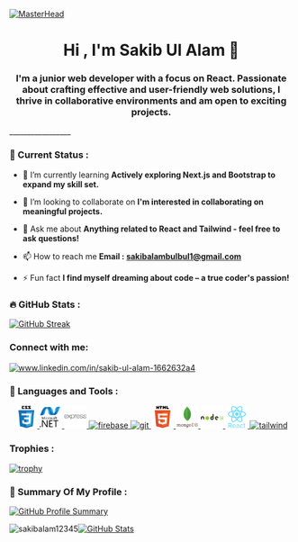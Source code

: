 [![MasterHead](https://i.ibb.co/yNdYVHw/Untitled-5-01.png)](https://i.ibb.co/yNdYVHw/Untitled-5-01.png)



<h1 align="center">Hi , I'm Sakib Ul Alam 👋</h1>
<h3 align="center"> I'm a junior web developer with a focus on React. Passionate about crafting effective and user-friendly web solutions, I thrive in collaborative environments and am open to exciting projects.</h3>
_________________

### 🎯 Current Status :

- 🌱 I’m currently learning **Actively exploring Next.js and Bootstrap to expand my skill set.**

- 👯 I’m looking to collaborate on **I'm interested in collaborating on meaningful projects.**

- 💬 Ask me about **Anything related to React and Tailwind - feel free to ask questions!**

- 📫 How to reach me **Email : sakibalambulbul1@gmail.com**

- ⚡ Fun fact **I find myself dreaming about code – a true coder's passion!**

### 🔥 GitHub Stats :
[![GitHub Streak](https://github-readme-streak-stats.herokuapp.com?user=sakibalam12345&theme=whatsapp-dark&border_radius=0&card_width=500)](https://git.io/streak-stats)

<h3 align="left">Connect with me:</h3>
<p align="left">
<a href="https://linkedin.com/in/sakib-ul-alam-1662632a4" target="blank"><img align="center" src="https://raw.githubusercontent.com/rahuldkjain/github-profile-readme-generator/master/src/images/icons/Social/linked-in-alt.svg" alt="www.linkedin.com/in/sakib-ul-alam-1662632a4" height="30" width="40" /></a>
</p>


<h3 align="left">🎀 Languages and Tools :</h3>
<p align="center"> <a href="https://www.w3schools.com/css/" target="_blank" rel="noreferrer"> <img src="https://raw.githubusercontent.com/devicons/devicon/master/icons/css3/css3-original-wordmark.svg" alt="css3" width="40" height="40"/> </a> <a href="https://dotnet.microsoft.com/" target="_blank" rel="noreferrer"> <img src="https://raw.githubusercontent.com/devicons/devicon/master/icons/dot-net/dot-net-original-wordmark.svg" alt="dotnet" width="40" height="40"/> </a> <a href="https://expressjs.com" target="_blank" rel="noreferrer"> <img src="https://raw.githubusercontent.com/devicons/devicon/master/icons/express/express-original-wordmark.svg" alt="express" width="40" height="40"/> </a> <a href="https://firebase.google.com/" target="_blank" rel="noreferrer"> <img src="https://www.vectorlogo.zone/logos/firebase/firebase-icon.svg" alt="firebase" width="40" height="40"/> </a> <a href="https://git-scm.com/" target="_blank" rel="noreferrer"> <img src="https://www.vectorlogo.zone/logos/git-scm/git-scm-icon.svg" alt="git" width="40" height="40"/> </a> <a href="https://www.w3.org/html/" target="_blank" rel="noreferrer"> <img src="https://raw.githubusercontent.com/devicons/devicon/master/icons/html5/html5-original-wordmark.svg" alt="html5" width="40" height="40"/> </a> <a href="https://www.mongodb.com/" target="_blank" rel="noreferrer"> <img src="https://raw.githubusercontent.com/devicons/devicon/master/icons/mongodb/mongodb-original-wordmark.svg" alt="mongodb" width="40" height="40"/> </a> <a href="https://nodejs.org" target="_blank" rel="noreferrer"> <img src="https://raw.githubusercontent.com/devicons/devicon/master/icons/nodejs/nodejs-original-wordmark.svg" alt="nodejs" width="40" height="40"/> </a> <a href="https://reactjs.org/" target="_blank" rel="noreferrer"> <img src="https://raw.githubusercontent.com/devicons/devicon/master/icons/react/react-original-wordmark.svg" alt="react" width="40" height="40"/> </a> <a href="https://tailwindcss.com/" target="_blank" rel="noreferrer"> <img src="https://www.vectorlogo.zone/logos/tailwindcss/tailwindcss-icon.svg" alt="tailwind" width="40" height="40"/> </a>

### Trophies :
[![trophy](https://github-profile-trophy.vercel.app/?username=sakibalam12345)](https://github.com/ryo-ma/github-profile-trophy)



### 📆 Summary Of My Profile : 
[![GitHub Profile Summary](http://github-profile-summary-cards.vercel.app/api/cards/profile-details?username=sakibalam12345&theme=dark)](http://github-profile-summary-cards.vercel.app/api/cards/profile-details?username=sakibalam12345&theme=dark) <p><img align="left" src="https://github-readme-stats.vercel.app/api/top-langs?username=sakibalam12345&show_icons=true&locale=en&layout=compact" alt="sakibalam12345" /></p> [![GitHub Stats](http://github-profile-summary-cards.vercel.app/api/cards/stats?username=sakibalam12345&theme=dark)](http://github-profile-summary-cards.vercel.app/api/cards/stats?username=sakibalam12345&theme=dark)












